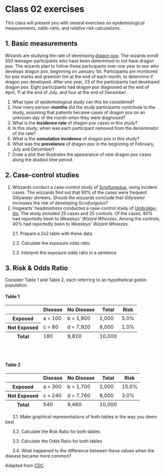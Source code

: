 # Class 02 exercises

This class will present you with several exercises on epidemiological measurements, *odds-ratio*, and *relative risk* calculations.

## 1. Basic measurements

Wizards are studying the rate of developing [dragon pox](https://harrypotter.fandom.com/wiki/Dragon_Pox). The wizards enroll 500 teenager participants who have been determined to not have dragon pox. The wizards plan to follow these participants over one year to see who develops dragon pox, beginning on January 1st. Participants are monitored for pox marks and greenish tint at the end of each month, to determine if dragon pox developed. After one year, 23 of the participants had developed dragon pox. Eight participants had dragon pox diagnosed at the end of April, 11 at the end of July, and four at the end of December.

1. What type of epidemiological study can this be considered?
2. How many person-**months** did the study participants contribute to the study, assuming that patients became cases of dragon pox on an unknown day of the month when they were diagnosed?
3. What is the **incidence rate** of dragon pox cases in this study?
4. In this study, when was each participant removed from the denominator of the rate?
5. What is the **comulative incidence** of dragon pox in this study?
6. What was the **prevelence** of dragon pox in the beginning of February, July and December?
7. Draw a plot that illustrates the appearance of new dragon pox cases along the studied time period.


## 2. Case-control studies

1. Wizzards conduct a case-control study of [Scrofungulus](https://harrypotter.fandom.com/wiki/Scrofungulus), using incident cases. The wizzards find out that 90% of the cases were frequent *Gillywater* drinkers. Should the wizzards conclude that *Gillywater* increases the risk of developing *Scrofungulus*?
2. Hogwarts' headmistress conducted a case-control study of [Umbridge-itis](https://harrypotter.fandom.com/wiki/Umbridge-itis). The study included 25 cases and 25 controls. Of the cases, 80% had reportedly been to *Weasleys' Wizard Wheezes*. Among the controls, 40% had reportedly been to *Weasleys' Wizard Wheezes*. 

&nbsp;&nbsp;&nbsp;&nbsp;&nbsp;&nbsp;2.1. Prepare a 2x2 table with these data

&nbsp;&nbsp;&nbsp;&nbsp;&nbsp;&nbsp;2.2. Calculate the exposure odds ratio

&nbsp;&nbsp;&nbsp;&nbsp;&nbsp;&nbsp;2.3. Interpret the exposure odds ratio in a sentence


## 3. Risk & Odds Ratio

Consider Table 1 and Table 2, each referring to an hypothetical goblin population.

#### Table 1

<table>
<tr>
<td><!-- --></td>
<th scope="col">Disease</th>
<th scope="col">No Disease</th>
<th scope="col">Total</th>
<th scope="col">Risk</th>
</tr>
<tfoot class="noBold" id="Table2by2">
<tr>
<th scope="row">Total</th>
<td>180</td>
<td>9,820</td>
<td>10,000</td>
<td><!-- --></td>
</tr>
</tfoot>
<tbody class="noBold" id="Table2by2">
<tr>
<th scope="row">Exposed</th>
<td>a = 100</td>
<td>b = 1,900</td>
<td>2,000</td>
<td>5.0%</td>
</tr>
<tr>
<th scope="row">Not Exposed</th>
<td>c = 80</td>
<td>d = 7,920</td>
<td>8,000</td>
<td>1.0%</td>
</tr>
</tbody>
</table>

<br>
<br>

#### Table 2

<table>
<tr>
<td><!-- --></td>
<th scope="col">Disease</th>
<th scope="col">No Disease</th>
<th scope="col">Total</th>
<th scope="col">Risk</th>
</tr>
<tfoot class="noBold" id="Table2by2">
<tr>
<th scope="row">Total</th>
<td>540</td>
<td>9,460</td>
<td>10,000</td>
<td><!-- --></td>
</tr>
</tfoot>
<tbody class="noBold" id="Table2by2">
<tr>
<th scope="row">Exposed</th>
<td>a = 300</td>
<td>b = 1,700</td>
<td>2,000</td>
<td>15.0%</td>
</tr>
<tr>
<th scope="row">Not Exposed</th>
<td>c = 240</td>
<td>d = 7,760</td>
<td>8,000</td>
<td>3.0%</td>
</tr>
</tbody>
</table>


&nbsp;&nbsp;&nbsp;&nbsp;&nbsp;&nbsp;3.1. Make graphical representations of both tables in the way you deem best

&nbsp;&nbsp;&nbsp;&nbsp;&nbsp;&nbsp;3.2. Calculate the Risk Ratio for both tables

&nbsp;&nbsp;&nbsp;&nbsp;&nbsp;&nbsp;3.3. Calculate the Odds Ratio for both tables

&nbsp;&nbsp;&nbsp;&nbsp;&nbsp;&nbsp;3.4. What happened to the difference between these values when the disease became more common?


Adapted from [CDC](https://www.cdc.gov/csels/dsepd/ss1978/lesson3/section5.html)

